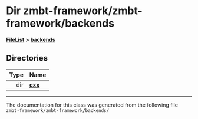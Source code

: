 

# Dir zmbt-framework/zmbt-framework/backends



[**FileList**](files.md) **>** [**backends**](dir_e0e3bad64fbfd08934d555b945409197.md)














## Directories

| Type | Name |
| ---: | :--- |
| dir | [**cxx**](dir_2a0640ff8f8d193383b3226ce9e70e40.md) <br> |

























































------------------------------
The documentation for this class was generated from the following file `zmbt-framework/zmbt-framework/backends/`

